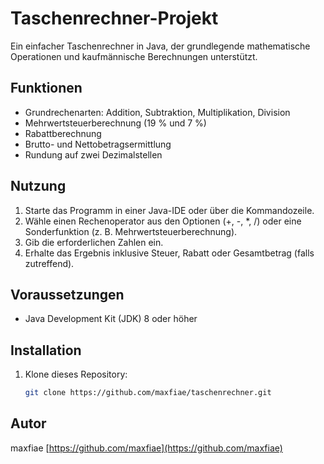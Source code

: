 # Taschenrechner-Projekt

Ein einfacher Taschenrechner in Java, der grundlegende mathematische Operationen und kaufmännische Berechnungen unterstützt.

## Funktionen
- Grundrechenarten: Addition, Subtraktion, Multiplikation, Division
- Mehrwertsteuerberechnung (19 % und 7 %)
- Rabattberechnung
- Brutto- und Nettobetragsermittlung
- Rundung auf zwei Dezimalstellen

## Nutzung
1. Starte das Programm in einer Java-IDE oder über die Kommandozeile.
2. Wähle einen Rechenoperator aus den Optionen (+, -, *, /) oder eine Sonderfunktion (z. B. Mehrwertsteuerberechnung).
3. Gib die erforderlichen Zahlen ein.
4. Erhalte das Ergebnis inklusive Steuer, Rabatt oder Gesamtbetrag (falls zutreffend).

## Voraussetzungen
- Java Development Kit (JDK) 8 oder höher

## Installation
1. Klone dieses Repository:
   ```bash
   git clone https://github.com/maxfiae/taschenrechner.git

## Autor
maxfiae
[https://github.com/maxfiae](https://github.com/maxfiae)
